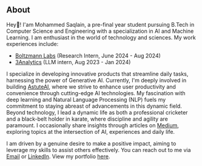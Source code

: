 
## About

Hey👋! I'am Mohammed Saqlain, a pre-final year student pursuing B.Tech in Computer Science and Engineering with a specialization in AI and Machine Learning. I am enthusiast in the world of technology and sciences. My work experiences include:

- [Boltzmann Labs](https://www.boltzmann.co) (Research Intern, June 2024 - Aug 2024)
- [3Analytics](https://3analytics.com/) (LLM intern, Aug 2023 - Jan 2024)

I specialize in developing innovative products that streamline daily tasks, harnessing the power of Generative AI. Currently, I'm deeply involved in building [AstuteAI](https://astuteai.streamlit.app), where we strive to enhance user productivity and convenience through cutting-edge AI technologies. My fascination with deep learning and Natural Language Processing (NLP) fuels my commitment to staying abreast of advancements in this dynamic field. Beyond technology, I lead a dynamic life as both a professional cricketer and a black-belt holder in karate, where discipline and agility are paramount. I occasionally share insights through articles on [Medium](https://medium.com/@vanishingradiant), exploring topics at the intersection of AI, experiences and daily life. 

I am driven by a genuine desire to make a positive impact, aiming to leverage my skills to assist others effectively. You can reach out to me via [Email](mailto:saqlain.contact@gmail.com) or [LinkedIn](https://linkedin.com/in/saqlain2204). View my portfolio [here](https://saqlain2204.github.io).
